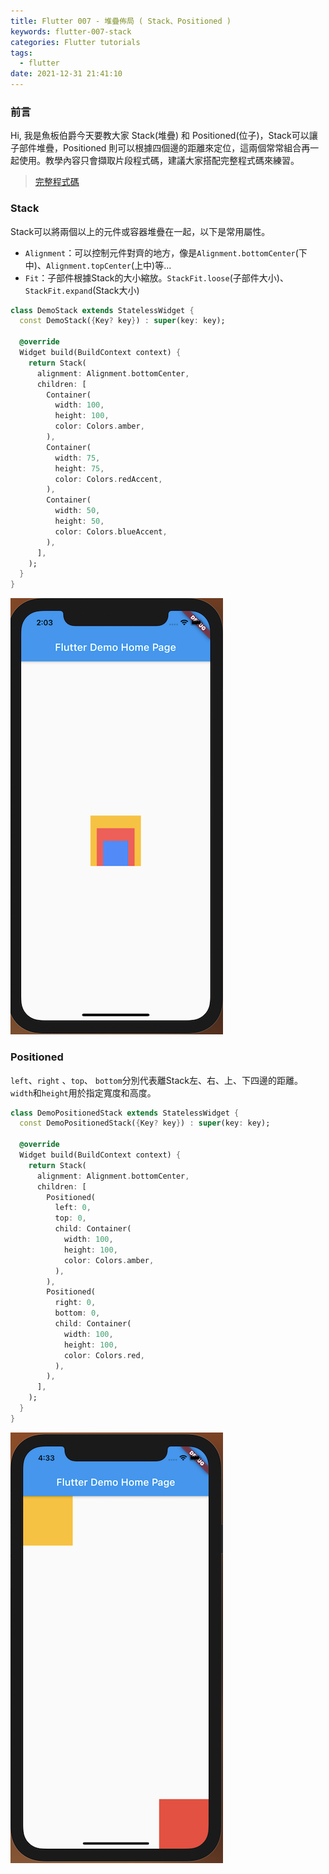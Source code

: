 ```yaml
---
title: Flutter 007 - 堆疊佈局 ( Stack、Positioned )
keywords: flutter-007-stack
categories: Flutter tutorials
tags:
  - flutter
date: 2021-12-31 21:41:10
---
```

### 前言
Hi, 我是魚板伯爵今天要教大家 Stack(堆疊) 和 Positioned(位子)，Stack可以讓子部件堆疊，Positioned 則可以根據四個邊的距離來定位，這兩個常常組合再一起使用。教學內容只會擷取片段程式碼，建議大家搭配完整程式碼來練習。

> [完整程式碼](https://github.com/Daviswww/triathlon_flutter/tree/master/day07)
<!-- more -->
### Stack 
Stack可以將兩個以上的元件或容器堆疊在一起，以下是常用屬性。

- `Alignment`：可以控制元件對齊的地方，像是`Alignment.bottomCenter`(下中)、`Alignment.topCenter`(上中)等...
- `Fit`：子部件根據Stack的大小縮放。`StackFit.loose`(子部件大小)、`StackFit.expand`(Stack大小)

```dart
class DemoStack extends StatelessWidget {
  const DemoStack({Key? key}) : super(key: key);

  @override
  Widget build(BuildContext context) {
    return Stack(
      alignment: Alignment.bottomCenter,
      children: [
        Container(
          width: 100,
          height: 100,
          color: Colors.amber,
        ),
        Container(
          width: 75,
          height: 75,
          color: Colors.redAccent,
        ),
        Container(
          width: 50,
          height: 50,
          color: Colors.blueAccent,
        ),
      ],
    );
  }
}
```
![](https://raw.githubusercontent.com/Daviswww/triathlon_flutter/master/day07/image/RlilScz.png)


### Positioned
`left`、`right` 、`top`、 `bottom`分別代表離Stack左、右、上、下四邊的距離。 `width`和`height`用於指定寬度和高度。

```dart
class DemoPositionedStack extends StatelessWidget {
  const DemoPositionedStack({Key? key}) : super(key: key);

  @override
  Widget build(BuildContext context) {
    return Stack(
      alignment: Alignment.bottomCenter,
      children: [
        Positioned(
          left: 0,
          top: 0,
          child: Container(
            width: 100,
            height: 100,
            color: Colors.amber,
          ),
        ),
        Positioned(
          right: 0,
          bottom: 0,
          child: Container(
            width: 100,
            height: 100,
            color: Colors.red,
          ),
        ),
      ],
    );
  }
}
```


![](https://raw.githubusercontent.com/Daviswww/triathlon_flutter/master/day07/image/vghbjn.png)
